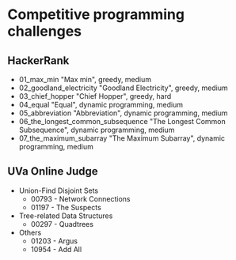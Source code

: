 # Competitive programming challenges 
## HackerRank
* 01_max_min "Max min", greedy, medium
* 02_goodland_electricity "Goodland Electricity", greedy, medium
* 03_chief_hopper "Chief Hopper", greedy, hard
* 04_equal "Equal", dynamic programming, medium
* 05_abbreviation "Abbreviation", dynamic programming, medium
* 06_the_longest_common_subsequence "The Longest Common Subsequence", dynamic programming, medium
* 07_the_maximum_subarray "The Maximum Subarray", dynamic programming, medium
## UVa Online Judge
* Union-Find Disjoint Sets
  * 00793 - Network Connections
  * 01197 - The Suspects
* Tree-related Data Structures
  * 00297 - Quadtrees
* Others
  * 01203 - Argus
  * 10954 - Add All
